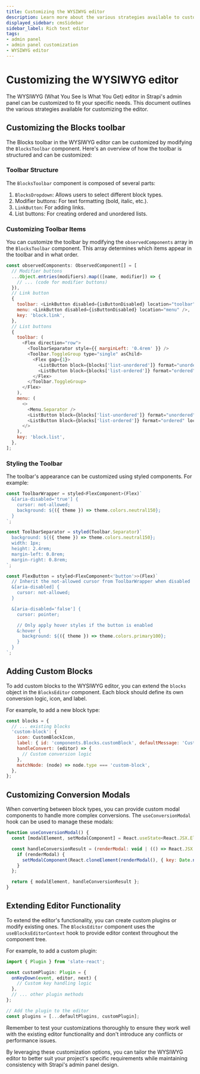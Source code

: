 ```yaml
---
title: Customizing the WYSIWYG editor
description: Learn more about the various strategies available to customize the WYSIWYG editor in Strapi's admin panel.
displayed_sidebar: cmsSidebar
sidebar_label: Rich text editor
tags:
- admin panel 
- admin panel customization
- WYSIWYG editor
---
```


# Customizing the WYSIWYG editor

The WYSIWYG (What You See Is What You Get) editor in Strapi's admin panel can be customized to fit your specific needs. This document outlines the various strategies available for customizing the editor.

## Customizing the Blocks toolbar

The Blocks toolbar in the WYSIWYG editor can be customized by modifying the `BlocksToolbar` component. Here's an overview of how the toolbar is structured and can be customized:

### Toolbar Structure

The `BlocksToolbar` component is composed of several parts:

1. `BlocksDropdown`: Allows users to select different block types.
2. Modifier buttons: For text formatting (bold, italic, etc.).
3. `LinkButton`: For adding links.
4. List buttons: For creating ordered and unordered lists.

### Customizing Toolbar Items

You can customize the toolbar by modifying the `observedComponents` array in the `BlocksToolbar` component. This array determines which items appear in the toolbar and in what order.

```javascript
const observedComponents: ObservedComponent[] = [
  // Modifier buttons
  ...Object.entries(modifiers).map(([name, modifier]) => {
    // ... (code for modifier buttons)
  }),
  // Link button
  {
    toolbar: <LinkButton disabled={isButtonDisabled} location="toolbar" />,
    menu: <LinkButton disabled={isButtonDisabled} location="menu" />,
    key: 'block.link',
  },
  // List buttons
  {
    toolbar: (
      <Flex direction="row">
        <ToolbarSeparator style={{ marginLeft: '0.4rem' }} />
        <Toolbar.ToggleGroup type="single" asChild>
          <Flex gap={1}>
            <ListButton block={blocks['list-unordered']} format="unordered" location="toolbar" />
            <ListButton block={blocks['list-ordered']} format="ordered" location="toolbar" />
          </Flex>
        </Toolbar.ToggleGroup>
      </Flex>
    ),
    menu: (
      <>
        <Menu.Separator />
        <ListButton block={blocks['list-unordered']} format="unordered" location="menu" />
        <ListButton block={blocks['list-ordered']} format="ordered" location="menu" />
      </>
    ),
    key: 'block.list',
  },
];
```

### Styling the Toolbar

The toolbar's appearance can be customized using styled components. For example:

```javascript
const ToolbarWrapper = styled<FlexComponent>(Flex)`
  &[aria-disabled='true'] {
    cursor: not-allowed;
    background: ${({ theme }) => theme.colors.neutral150};
  }
`;

const ToolbarSeparator = styled(Toolbar.Separator)`
  background: ${({ theme }) => theme.colors.neutral150};
  width: 1px;
  height: 2.4rem;
  margin-left: 0.8rem;
  margin-right: 0.8rem;
`;

const FlexButton = styled<FlexComponent<'button'>>(Flex)`
  // Inherit the not-allowed cursor from ToolbarWrapper when disabled
  &[aria-disabled] {
    cursor: not-allowed;
  }

  &[aria-disabled='false'] {
    cursor: pointer;

    // Only apply hover styles if the button is enabled
    &:hover {
      background: ${({ theme }) => theme.colors.primary100};
    }
  }
`;
```

## Adding Custom Blocks

To add custom blocks to the WYSIWYG editor, you can extend the `blocks` object in the `BlocksEditor` component. Each block should define its own conversion logic, icon, and label.

For example, to add a new block type:

```javascript
const blocks = {
  // ... existing blocks
  'custom-block': {
    icon: CustomBlockIcon,
    label: { id: 'components.Blocks.customBlock', defaultMessage: 'Custom Block' },
    handleConvert: (editor) => {
      // Custom conversion logic
    },
    matchNode: (node) => node.type === 'custom-block',
  },
};
```

## Customizing Conversion Modals

When converting between block types, you can provide custom modal components to handle more complex conversions. The `useConversionModal` hook can be used to manage these modals:

```javascript
function useConversionModal() {
  const [modalElement, setModalComponent] = React.useState<React.JSX.Element | null>(null);

  const handleConversionResult = (renderModal: void | (() => React.JSX.Element) | undefined) => {
    if (renderModal) {
      setModalComponent(React.cloneElement(renderModal(), { key: Date.now() }));
    }
  };

  return { modalElement, handleConversionResult };
}
```

## Extending Editor Functionality

To extend the editor's functionality, you can create custom plugins or modify existing ones. The `BlocksEditor` component uses the `useBlocksEditorContext` hook to provide editor context throughout the component tree.

For example, to add a custom plugin:

```javascript
import { Plugin } from 'slate-react';

const customPlugin: Plugin = {
  onKeyDown(event, editor, next) {
    // Custom key handling logic
  },
  // ... other plugin methods
};

// Add the plugin to the editor
const plugins = [...defaultPlugins, customPlugin];
```

Remember to test your customizations thoroughly to ensure they work well with the existing editor functionality and don't introduce any conflicts or performance issues.

By leveraging these customization options, you can tailor the WYSIWYG editor to better suit your project's specific requirements while maintaining consistency with Strapi's admin panel design.